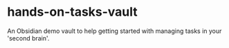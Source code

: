 # hands-on-tasks-vault
 An Obsidian demo vault to help getting started with managing tasks in your 'second brain'.
